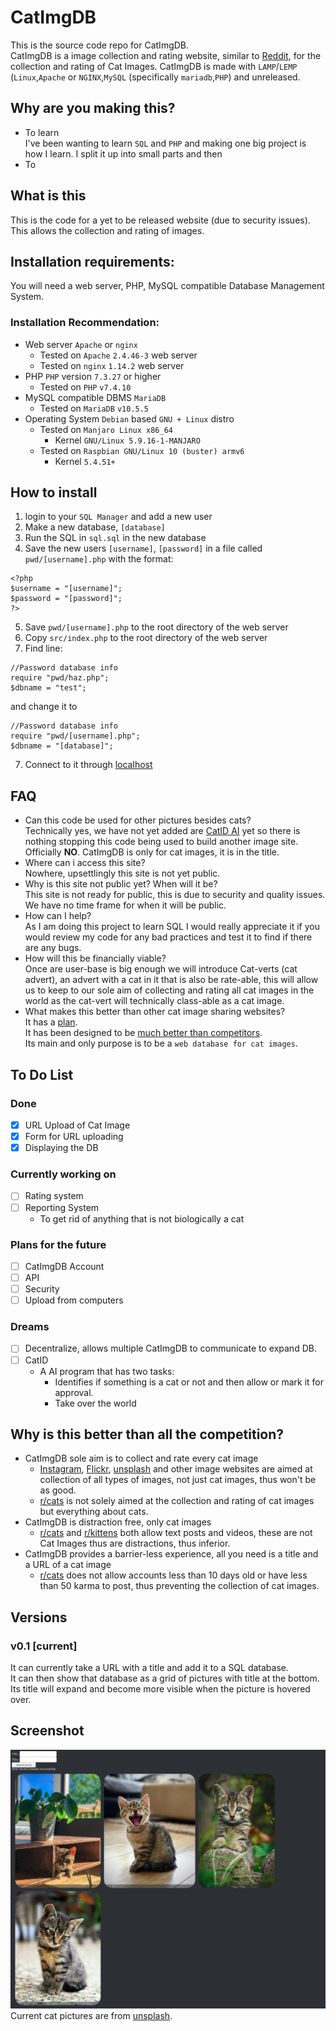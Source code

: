 # CatImgDB
This is the source code repo for CatImgDB.  
CatImgDB is a image collection and rating website, similar to [Reddit](https://reddit.com/), for the collection and rating of Cat Images. CatImgDB is made with `LAMP`/`LEMP` (`Linux`,`Apache` or `NGINX`,`MySQL` (specifically `mariadb`,`PHP`) and unreleased.

## Why are you making this?
- To learn  
I've been wanting to learn `SQL` and `PHP` and making one big project is how I learn. I split it up into small parts and then
- To



## What is this
This is the code for a yet to be released website (due to security issues). This allows the collection and rating of images.

## Installation requirements:
You will need a web server, PHP, MySQL compatible Database Management System.

### Installation Recommendation:
- Web server
	`Apache` or `nginx`
	- Tested on `Apache` `2.4.46-3` web server
	- Tested on `nginx` `1.14.2` web server
- PHP
	`PHP` version `7.3.27` or higher
	- Tested on `PHP` `v7.4.10`
- MySQL compatible DBMS
	`MariaDB`
	- Tested on `MariaDB` `v10.5.5`
- Operating System
	`Debian` based `GNU + Linux` distro
	- Tested on `Manjaro Linux x86_64`
		- Kernel `GNU/Linux 5.9.16-1-MANJARO`
	- Tested on `Raspbian GNU/Linux 10 (buster) armv6`
		- Kernel `5.4.51+`

## How to install
1. login to your `SQL Manager` and add a new user
2. Make a new database, `[database]`
3. Run the SQL in `sql.sql` in the new database
4. Save the new users `[username]`, `[password]` in a file called  `pwd/[username].php` with the format:
```
<?php
$username = "[username]";
$password = "[password]";
?>
```
5. Save `pwd/[username].php` to the root directory of the web server
6. Copy `src/index.php` to the root directory of the web server
7. Find line:
```
//Password database info
require "pwd/haz.php";
$dbname = "test";
```
and change it to
```
//Password database info
require "pwd/[username].php";
$dbname = "[database]";
```
7. Connect to it through [localhost](http://localhost/index.php)


## FAQ
- Can this code be used for other pictures besides cats?  
Technically yes, we have not yet added are [CatID AI](#catid) yet so there is nothing stopping this code being used to build another image site.  
Officially **NO**. CatImgDB is only for cat images, it is in the title.
- Where can i access this site?  
Nowhere, upsettlingly this site is not yet public.
- Why is this site not public yet? When will it be?  
This site is not ready for public, this is due to security and quality issues.  
We have no time frame for when it will be public.
- How can I help?  
As I am doing this project to learn SQL I would really appreciate it if you would review my code for any bad practices and test it to find if there are any bugs.
- How will this be financially viable?  
Once are user-base is big enough we will introduce Cat-verts (cat advert), an advert with a cat in it that is also be rate-able, this will allow us to keep to our sole aim of collecting and rating all cat images in the world as the cat-vert will technically class-able as a cat image.
- What makes this better than other cat image sharing websites?  
It has a [plan](#todo).  
It has been designed to be [much better than competitors](#whybetter).  
Its main and only purpose is to be a `web database for cat images`.


## <span id="todo">To Do List</span>
### Done
- [x] URL Upload of Cat Image
- [x] Form for URL uploading
- [x] Displaying the DB

### Currently working on
- [ ] Rating system
- [ ] Reporting System
	- To get rid of anything that is not biologically a cat

### Plans for the future
- [ ] CatImgDB Account
- [ ] API
- [ ] Security
- [ ] Upload from computers

### Dreams
- [ ] Decentralize, allows multiple CatImgDB to communicate to expand DB.
- [ ] <span id="catid">CatID</span>
	- A AI program that has two tasks:
		- Identifies if something is a cat or not and then allow or mark it for approval.
		- Take over the world

## <span id="whybetter">Why is this better than all the competition?</span>
- CatImgDB sole aim is to collect and rate every cat image
	- [Instagram](https://www.instagram.com/), [Flickr](https://www.flickr.com/), [unsplash](https://Unsplash.com/) and other image websites are aimed at collection of all types of images, not just cat images, thus won't be as good.
	- [r/cats](https://www.reddit.com/r/cats/) is not solely aimed at the collection and rating of cat images but everything about cats.
- CatImgDB is distraction free, only cat images
	- [r/cats](https://www.reddit.com/r/cats/) and [r/kittens](https://www.reddit.com/r/kittens/) both allow text posts and videos, these are not Cat Images thus are distractions, thus inferior.
- CatImgDB provides a barrier-less experience, all you need is a title and a URL of a cat image
	- [r/cats](https://www.reddit.com/r/cats/) does not allow accounts less than 10 days old or have less than 50 karma to post, thus preventing the collection of cat images.

## Versions
### v0.1 [current]
It can currently take a URL with a title and add it to a SQL database.  
It can then show that database as a grid of pictures with title at the bottom. Its title will expand and become more visible when the picture is hovered over.

## Screenshot
![Screenshot 1, v0.1](ss0.jpg)
Current cat pictures are from [unsplash](https://Unsplash.com/).
